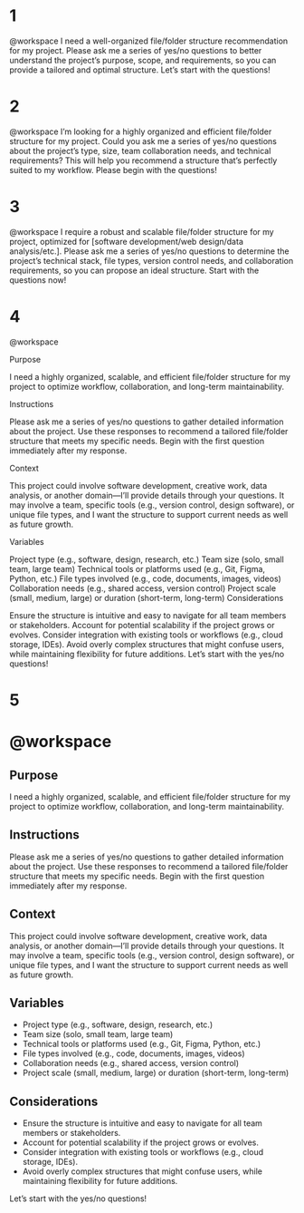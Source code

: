 # 1
@workspace I need a well-organized file/folder structure recommendation for my project. Please ask me a series of yes/no questions to better understand the project’s purpose, scope, and requirements, so you can provide a tailored and optimal structure. Let’s start with the questions!

# 2
@workspace I’m looking for a highly organized and efficient file/folder structure for my project. Could you ask me a series of yes/no questions about the project’s type, size, team collaboration needs, and technical requirements? This will help you recommend a structure that’s perfectly suited to my workflow. Please begin with the questions!

# 3
@workspace I require a robust and scalable file/folder structure for my project, optimized for [software development/web design/data analysis/etc.]. Please ask me a series of yes/no questions to determine the project’s technical stack, file types, version control needs, and collaboration requirements, so you can propose an ideal structure. Start with the questions now!

# 4 

@workspace

Purpose

I need a highly organized, scalable, and efficient file/folder structure for my project to optimize workflow, collaboration, and long-term maintainability.

Instructions

Please ask me a series of yes/no questions to gather detailed information about the project. Use these responses to recommend a tailored file/folder structure that meets my specific needs. Begin with the first question immediately after my response.

Context

This project could involve software development, creative work, data analysis, or another domain—I’ll provide details through your questions. It may involve a team, specific tools (e.g., version control, design software), or unique file types, and I want the structure to support current needs as well as future growth.

Variables

Project type (e.g., software, design, research, etc.)
Team size (solo, small team, large team)
Technical tools or platforms used (e.g., Git, Figma, Python, etc.)
File types involved (e.g., code, documents, images, videos)
Collaboration needs (e.g., shared access, version control)
Project scale (small, medium, large) or duration (short-term, long-term)
Considerations

Ensure the structure is intuitive and easy to navigate for all team members or stakeholders.
Account for potential scalability if the project grows or evolves.
Consider integration with existing tools or workflows (e.g., cloud storage, IDEs).
Avoid overly complex structures that might confuse users, while maintaining flexibility for future additions.
Let’s start with the yes/no questions!

# 5 
# @workspace

## Purpose
I need a highly organized, scalable, and efficient file/folder structure for my project to optimize workflow, collaboration, and long-term maintainability.

## Instructions
Please ask me a series of yes/no questions to gather detailed information about the project. Use these responses to recommend a tailored file/folder structure that meets my specific needs. Begin with the first question immediately after my response.

## Context
This project could involve software development, creative work, data analysis, or another domain—I’ll provide details through your questions. It may involve a team, specific tools (e.g., version control, design software), or unique file types, and I want the structure to support current needs as well as future growth.

## Variables
- Project type (e.g., software, design, research, etc.)  
- Team size (solo, small team, large team)  
- Technical tools or platforms used (e.g., Git, Figma, Python, etc.)  
- File types involved (e.g., code, documents, images, videos)  
- Collaboration needs (e.g., shared access, version control)  
- Project scale (small, medium, large) or duration (short-term, long-term)  

## Considerations
- Ensure the structure is intuitive and easy to navigate for all team members or stakeholders.  
- Account for potential scalability if the project grows or evolves.  
- Consider integration with existing tools or workflows (e.g., cloud storage, IDEs).  
- Avoid overly complex structures that might confuse users, while maintaining flexibility for future additions.  

Let’s start with the yes/no questions!



